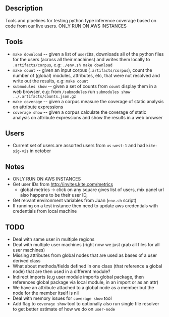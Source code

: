 ## Description ##
Tools and pipelines for testing python type inference coverage based on code from our live users.
ONLY RUN ON AWS INSTANCES

## Tools ##
- `make download` -- given a list of `userID`s, downloads all of the python files for the users (across all their machines) and 
  writes them locally to `.artifacts/corpus`, e.g: `./env.sh make download`
- `make count` -- given an input corpus (`.artifacts/corpus`), count the number of (global) modules, attributes, etc, 
  that were not resolved and write out the results, e.g: `make count`
- `submodules show` -- given a set of counts from `count` display them in a web browser, e.g: from `/submodules` run `submodules show ../.artifacts/counts.json.gz`
- `make coverage` -- given a corpus measure the coverage of static analysis on attribute expressions
- `coverage show` -- given a corpus calculate the coverage of static analysis on attribute expressions and show the results in a web browser

## Users ##
- Current set of users are assorted users from `us-west-1` and had `kite-sig-vis` in october

## Notes ##
- ONLY RUN ON AWS INSTANCES
- Get user IDs from http://invites.kite.com/metrics 
    - global metrics -> click on any square gives list of users, mix panel url also happens to be their user ID,
- Get relvant environment variables from Juan (`env.sh` script)
- If running on a test instance then need to update aws credentials with credentials from local machine

## TODO ##
-  Deal with same user in multiple regions
-  Deal with multiple user machines (right now we just grab all files for all user machines)
-  Missing attributes from global nodes that are used as bases of a user derived class
-  What about methods/fields defined in one class (that reference a global node) that are then used in a different module?
-  Indirect imports (e.g user module imports global package, then references global package via local module, in an import or as an attr)
-  We have an attribute attached to a global node as a member but the node for the member itself is nil
-  Deal with memory issues for `coverage show` tool
-  Add flag to `coverage show` tool to optionally also run single file resolver to get better estimate of how we do on `user-node`